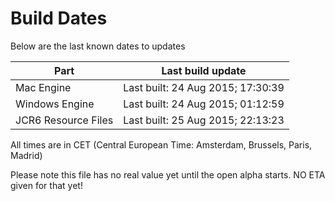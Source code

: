 # Build Dates

Below are the last known dates to updates

Part | Last build update
-----|-----
Mac Engine | Last built: 24 Aug 2015; 17:30:39
Windows Engine | Last built: 24 Aug 2015; 01:12:59
JCR6 Resource Files | Last built: 25 Aug 2015; 22:13:23
All times are in CET (Central European Time: Amsterdam, Brussels, Paris, Madrid)


Please note this file has no real value yet until the open alpha starts. NO ETA given for that yet!
